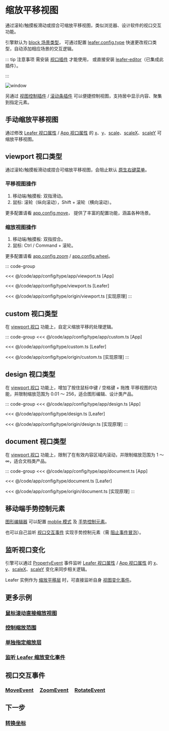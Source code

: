 # 缩放平移视图

通过滚轮/触摸板滑动或捏合可缩放平移视图，类似浏览器、设计软件的视口交互功能。

引擎默认为 [block 场景类型](/reference/config/app/type.md#block-场景类型)， 可通过配置 [leafer.config.type](/reference/config/app/type.md) 快速更改视口类型，自动添加相应场景的交互逻辑。

::: tip 注意事项
需安装 [视口插件](/plugin/in/viewport/index.md) 才能使用， 或直接安装 [leafer-editor](/guide/install/editor/start.md)（已集成此插件）。

:::

![window](/svg/window.svg)

另通过 [视图控制插件](/plugin/in/view/index.md) / [滚动条插件](/plugin/in/scroll/index.md) 可以便捷控制视图，支持居中显示内容、聚集到指定元素。

## 手动缩放平移视图

通过修改 [Leafer 视口属性](/reference/display/Leafer.md#视口属性-viewport) / [App 视口属性](/reference/display/App.md#视口属性-viewport) 的 [x](/reference/UI/layout.md)、[y](/reference/UI/layout.md)、[scale](/reference/UI/layout.md#scale-number-ipointdata)、[scaleX](/reference/UI/layout.md#scalex-number)、[scaleY](/reference/UI/layout.md#scaley-number) 可缩放平移视图。

## viewport 视口类型

通过滚轮/触摸板滑动或捏合可缩放平移视图，会阻止默认 [原生右键菜单](/reference/config/app/pointer.md#pointer-preventdefaultmenu-boolean)。

### 平移视图操作

1. 移动端/触摸板: 双指滑动。
2. 鼠标: 滚轮（纵向滚动），Shift + 滚轮（横向滚动）。

更多配置请看 [app.config.move](/reference/config/app/move.md)， 提供了丰富的配置功能，涵盖各种场景。

### 缩放视图操作

1. 移动端/触摸板: 双指捏合。
2. 鼠标: Ctrl / Command + 滚轮。

更多配置请看 [app.config.zoom](/reference/config/app/zoom.md) / [app.config.wheel](/reference/config/app/wheel.md)。

::: code-group

<<< @/code/app/config/type/app/viewport.ts [App]

<<< @/code/app/config/type/viewport.ts [Leafer]

<<< @/code/app/config/type/origin/viewport.ts [实现原理]
:::

## custom 视口类型

在 [viewport 视口](#viewport-视口类型) 功能上，自定义缩放平移的处理逻辑。

::: code-group
<<< @/code/app/config/type/app/custom.ts [App]

<<< @/code/app/config/type/custom.ts [Leafer]

<<< @/code/app/config/type/origin/custom.ts [实现原理]
:::

## design 视口类型

在 [viewport 视口](#viewport-视口类型) 功能上，增加了按住鼠标中键 / 空格键 + 拖拽 平移视图的功能，并限制缩放范围为 0.01 ～ 256，适合图形编辑、设计类产品。

::: code-group
<<< @/code/app/config/type/app/design.ts [App]

<<< @/code/app/config/type/design.ts [Leafer]

<<< @/code/app/config/type/origin/design.ts [实现原理]
:::

## document 视口类型

在 [viewport 视口](#viewport-视口类型) 功能上，限制了在有效内容区域内滚动，并限制缩放范围为 1 ～ ∞，适合文档类产品。

::: code-group
<<< @/code/app/config/type/app/document.ts [App]

<<< @/code/app/config/type/document.ts [Leafer]

<<< @/code/app/config/type/origin/document.ts [实现原理]
:::

## 移动端手势控制元素

[图形编辑器](/plugin/in/editor/index.md) 可以配置 [moblie 模式](/reference/config/app/base.md#mobile-boolean) 及 [手势控制元素](/plugin/in/editor/config/enable.md)。

也可以自己监听 [视口交互事件](#视口交互事件) 实现手势控制元素（需 [阻止事件冒泡](/reference/event/basic/Event.md#stop)）。

## 监听视口变化

引擎可以通过 [PropertyEvent](/reference/event/basic/Property.md) 事件监听 [Leafer 视口属性](/reference/display/Leafer.md#视口属性-viewport) / [App 视口属性](/reference/display/App.md#视口属性-viewport) 的 [x](/reference/UI/layout.md)、[y](/reference/UI/layout.md)、[scaleX](/reference/UI/layout.md#scalex-number)、[scaleY](/reference/UI/layout.md#scaley-number) 变化来同步相关逻辑。

Leafer 实例作为 [缩放平移层](/reference/display/Leafer.md#视口属性-viewport) 时，可直接监听自身 [视图变化事件](/reference/event/basic/Leafer.md#视图事件)。

## 更多示例

### [鼠标滚动直接缩放视图](/reference/config/app/wheel.md#鼠标滚动直接缩放视图)

### [控制缩放范围](/reference/config/app/zoom.md#控制视图缩放范围)

### [单独指定缩放层](/reference/display/Leafer.md#单独指定缩放层)

### [监听 Leafer 缩放变化事件](/reference/event/basic/Leafer.md#监听-leafer-缩放变化事件)

## 视口交互事件

### [MoveEvent](/reference/event/ui/Move.md) &nbsp; &nbsp; [ZoomEvent](/reference/event/ui/Zoom.md) &nbsp; &nbsp; [RotateEvent](/reference/event/ui/Rotate.md)

## 下一步

### [转换坐标](/guide/advanced/coordinate.md)
